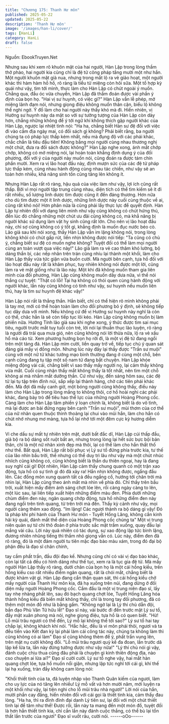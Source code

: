 ```yaml
---
title: "Chương 175: Thanh Hư môn"
published: 2025-05-22
updated: 2025-05-22
description: 'Thanh Hư môn'
image: '/images/han-li/cover/'
tags: [HanLi]
category: HanLi
draft: false
---
```


Nguồn: EbookTruyen.Net

Nhưng sau khi xem rõ khuôn mặt của hai người, Hàn Lập trong
lòng thầm thở phào, hai người kia cũng chỉ là đệ tử công pháp
tầng mười một như hắn. Một người khuôn mặt già nua, nhưng
trong mắt lộ ra vẻ giảo hoạt, một người khác thì hàm hàm hồ hồ,
rõ ràng là tiểu tử miệng còn hôi sữa.
Một tổ hợp kỳ quái như vậy, tìm tới mình, thực làm cho Hàn Lập
có chút ngoài ý muốn. Chẳng qua, đầu óc vừa chuyển, Hàn Lập
đã thầm đoán được vài phần ý định của bọn họ.
"Hai vị sư huynh, có việc gì?" Hàn Lập vẫn lễ phép, mở miệng
lãnh đạm nói, nhưng giọng điệu không muốn thân cận, biểu lộ
không thể nghi ngờ. Ý đồ làm cho hai người này thấy khó mà đi.
Hiển nhiên, vị Hướng sư huynh này da mặt so với sự tưởng
tượng của Hàn Lập còn dày hơn, chẳng những không để ý tới
ngữ khí không thích gặp người khác của Hàn Lập, ngược lại nhiệt
tình nói:
"Ha ha, chẳng biết Hàn sư đệ đối với việc đi vào cấm địa ngày
mai, có đối sách gì không? Phải biết rằng, ba người chúng ta có
pháp lực thấp kém nhất, nếu mà đụng độ với các phái khác, chắc
chắn là tiêu đầu tiên! Không bằng mọi người cùng nhau thương
nghị một chút, đưa ra đối sách được không?"
Hàn Lập nghe xong, ánh mắt chớp chớp, không có mở miệng nói,
lại hoàn toàn khẳng định dụng ý của đối phương, đối với ý của
người này muốn nói, cũng đoán ra được tám chín phần mười.
Xem ra vị lão hoạt đầu này, định mượn sức của các đệ tử pháp
lực thấp kém, cùng nhau hành động cùng nhau tác chiến, như
vậy sẽ an toàn hơn nhiều, khả năng sinh tồn cũng tăng lên không
ít.

Nhưng Hàn Lập rất rõ ràng, hậu quả của việc làm như vậy, lợi ích
cũng rất thấp.
Bởi vì mọi người tập trung cùng nhau, diện tích có thể tìm kiếm sẽ
ít đi rất nhiều, số lượng linh dược tìm được cũng ít đến đáng
thương. Hơn nữa cho dù tìm được một ít linh dược, những linh
dược này cuối cùng thuộc về ai, cũng rất khó nói! Hơn phân nửa
là cũng phải lấy thực lực để quyết định.
Hàn Lập tự nhiên đối với dạng liên minh như vậy cũng không có
chút hứng thú, đến lúc đó chẳng những một chút ưu đãi cũng
không có, mà khẳ năng bị người khác sử dụng làm vật hy sinh
cũng rất lớn.
Cho nên vị lão hoạt đầu này, chỉ sợ cũng không có ý tốt gì, khẳng
định là muốn đục nước béo cò.
Lão giả sau khi nói xong, thấy Hàn Lập vẫn im lặng không nói,
trong lòng không khỏi có chút gấp rút, liền nhịn không được nói
tiếp:
"Ta cũng có chủ ý, chẳng biết sư đệ có muốn nghe không? Tuyệt
đối có thể làm mọi người cùng an toàn vượt qua việc này!"
Lão giả làm ra vẻ cao thâm khó lường, bộ dáng thần bí, các nếp
nhăn trên trán cũng nhíu lại thành một khối, làm cho Hàn Lập thấy
vừa tức giận vừa buồn cười.
Mà người bên cạnh, tựa hồ đối với lão hoạt đầu này rất là khâm
phục, tuy nhiên không nói được một lời, cũng làm ra vẻ mặt giống
như là lão này.
Một khi đã không muốn tham gia liên minh của đối phương, Hàn
Lập cũng không muốn dây dưa nữa, vì thế nói thẳng cự tuyệt:
"Thật có lỗi! Tại hạ không có thói quen cùng hành động với người
khác, lần này cũng không có tính như vậy, sư huynh nếu muốn
liên thủ, hay là tìm sư huynh đệ khác vậy!"

Hàn Lập nói rất là thẳng thắn.
Hắn biết, chỉ có thể hiện rõ mình không phải là tay mơ, mới có thể
hoàn toàn làm cho đối phương bỏ ý định, sẽ không tiếp tục dây
dưa với mình. Nếu không cứ để vị Hướng sư huynh này nghĩ là
còn có thể, chăc hẳn là sẽ còn tiếp tục lôi kéo. Hàn Lập cũng
không muốn bị làm phiền nữa.
Hướng Tính lão giả sau khi nghe xong, ý thức được tìm sai mục
tiêu, người trước mắt tuy tuổi còn trẻ, lời nói lại thuần thục lão
luyện, rõ ràng là người đã trải qua mưa gió, nên cũng không nói
lời thừa nữa, lộ ra vẻ xấu hổ mà cáo từ.
Xem phương hướng bọn họ rời đi, là một vị đệ tử đang ngồi trên
một tảng đá.
Hàn Lập mỉm cười, liền quay trở về, tiếp tục chú ý quan sát đáng
giá mấy vị đồng môn. Nhưng lúc này đây lại thấy được "Trần sư
muội" cùng với một nữ tử khác tướng mạo bình thường đang ở
cùng một chỗ, bên cạnh cũng đang tụ tập một số nam tử đang bắt
chuyện.
Hàn Lập khóe miệng động vài cái, chẳng biết vì sao thấy mấy
người nọ, lại cảm thấy không vừa mắt. Cuối cùng nhận thấy mắt
không thấy là tốt nhất, nên tìm một chỗ không ai mà nhắm mắt
dưỡng thần.
Cứ như vậy, đến sáng hôm sau, các đệ tử lại tụ tập trên đỉnh núi,
sắp xếp lại thành hàng, chờ các tiên phái khác đến.
Mà đợi đã mấy canh giờ, một bóng người cũng không thấy, điều
này làm cho Hàn Lập trong lòng mắng to không thôi, cơ hồ hoài
nghi các phái khác, đang bày trò để tiêu hao thể lực của những
người Hoàng Phong cốc.
Càng làm cho Hàn Lập tâm phiền ý loạn chính là, không biết là do
vô tình, mà lại được an bài đứng ngay bên cạnh "Trần sư muội",
mùi thơm của cơ thể của nữ nhân quen thuộc thỉnh thoảng lại
chui vào mũi hắn, làm cho hắn có chút nhớ nhung mơ màng, tựa
hồ lại nhớ tới một đêm cực kỳ hương diễm kia.

Vi che dấu sự mất tự nhiên trên mặt, dưới bất đắc dĩ, Hàn Lập cúi
thấp đầu, giả bộ ra bộ dáng sốt ruột bất an, nhưng trong lòng lại
hết sức bực bội bản thân, chỉ là một nữ nhân xinh đẹp mà thôi, lại
có thể làm cho hắn thất thố như thế.
Bất quá, Hàn Lập rất bội phục vị Lý sư tổ đứng phía trước kia, tư
thế của lão nhìn bầu trời, thế nhưng có thể duy trì lâu như vậy mà
một chút nhúc nhíich cũng không có, cũng không biết là thần du
thiên ngoại, hay là đang suy nghĩ cái gì!
Đột nhiên, Hàn Lập cảm thấy chung quanh có một trận xao động,
tựa hồ có sự tình gì đó đã xảy ra!
Hắn nhịn không được, ngẩng đầu lên.
Các đồng môn xung quanh tất cả đều ngẩng cổ, hướng tới chân
trời mà nhìn lại, Hàn Lập cũng theo ánh mắt mà nhìn về phía đó.
Chỉ thấy trên bầu trời, xuất hiện mấy điểm ánh sáng chợt lóe lên,
rồi càng ngày càng to lên, một lúc sau, lại liên tiếp xuất hiện
những điểm màu đen.
Phía dưới những chùm điểm đen này, ngân quang chớp động,
tựa hồ những điểm đen này đang ngồi trên tinh quang, từ trên trời
mà đến.
Thấy kỳ cảnh như vậy, mọi người càng thêm xao động.
"Im lặng! Các ngươi thành ra bộ dáng gì vậy! Đó là pháp khí phi
hành của Thanh Hư môn - Tuyết Hồng Lăng, không cần kinh hãi
kỳ quái, đánh mất thể diện của Hoàng Phong cốc chúng ta" Một vị
trung niên quản sự tứ chi thô đoản ở phía trước sắc mặt trầm
xuống, quay đầu lại mắng vài câu.
Lời này quả nhiên có tác dụng, sự xao động lập tức bình lặng,
đương nhiên nhũng tiếng thì thầm nhỏ giọng vẫn có.
Lúc này, điểm đen đã rõ ràng, đó là một đám người tu tiên mặc
đạo bào màu xám, trong đó đại bộ phận đều là đạo sĩ chân chính,

tay cầm phất trần, đầu đội đạo kế. Nhưng cũng chỉ có vài vị đạo
bào khác, còn lại tất cả đều có hình dáng như thế tục, xem ra là
tục gia đệ tử.
Mà mấy người Hàn Lập thấy rõ ràng, dưới chân của bọn họ là
một cái hồng kiều, trên hồng kiều cso rất nhiều điểm ngân quang,
rất là chói mắt, chẳng biết là được khảm vật gì.
Hàn Lập đang cẩn thận quan sát, thì cái hồng kiều chở mấy
người của Thanh Hư môn kia, đã hạ xuống trên núi, đang dừng ở
đối diện mấy người Hoàng Phong cốc.
Cầm đầu là một vị trung niên đạo sĩ, lấy tay nhẹ nhàng phất lên,
sau đó bạch quang chợt lóe, Tuyết Hồng Lăng hóa thành hồng
kiều đã biến mất không thấy, chỉ là trong tay đối phương, đã có
thêm một món đồ như là bằng gấm.
"Không ngờ lại là Lý thí chủ dẫn đội, bần đạo Phù Vân Tử hữu lễ!"
Đạo sĩ này, vài bước đi đến trước mặt Lý sư tổ, đầy mặt xuân
phong mà nói, nghe giọng điệu, tựa hồ là có quen biết.
"Hừ! Lỗ mũi trâu ngươi có thể đến, Lý mỗ lại không thể tới sao?"
Lý sư tổ hai tay chắp lại, không khách khí nói.
"Hắc hắc, đều là vì môn phái thôi, ngươi và ta đều tiến vào Kết
đan kỳ lại phải làm cái công tác này, chúng ta không làm thì cũng
không có ai làm" Đạo sĩ cũng không thèm để ý, phất trần vung
lên, trên mặt nụ cười không đổi.
"Lỗ mũi trâu ngươi quỷ kế đa đoan, lần trước dã lập kế lừa ta, lần
này đừng tưởng được như vậy nữa!"
"Lý thí chủ nói gì vậy, đánh cuộc chịu thua cũng đâu phải là
chuyện gì kinh thiên động địa, nào cso chuyện ai lừa ai?" Đạo sĩ
cười cười.
Lý sư tổ nghe vậy, hai mắt hàn quang chợt lóe, tựa hồ muốn nổi
giận, nhưng lập tức nghĩ tới cái gì, khí thế lại hạ xuống, tràn đầy
không cam lòng nói:

"Khối thiết tinh của ta, đã luyện nhập vào Thanh Quân kiếm của
ngươi, làm cho uy lực của nó tăng lên nhiều! Lý mỗ vất vả hơn
mười năm, mới luyện ra một khối như vậy, lại tiện nghi cho lỗ mũi
trâu nhà ngươi!"
Lời nói của hắn, mười phần cay đắng, hiển nhiên đối với cái gọi là
thiết tinh kia, cảm thấy đau lòng.
"Ha ha, thì ra đỉnh đỉnh đại danh Lý tiên sư, lại đối với một chút
thiết tinh lại để tâm như thế! Được rồi, lần này ta mang đến một
món đồ, tuyệt đối là hơn hẳn thiết tinh kia, chỉ cần lần này đánh
cuộc thắng, có thể bù lại tổn thất lần trước của ngươi" Đạo sĩ vuốt
râu, cười nói.
------oOo------
